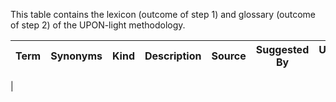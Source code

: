 This table contains the lexicon (outcome of step 1) and glossary (outcome of step 2) of the UPON-light methodology.

| Term                                     | Synonyms                         | Kind        | Description                        | Source                          | Suggested By | Updated by |
|------------------------------------------|----------------------------------|-------------|------------------------------------|---------------------------------|--------------|------------|
|